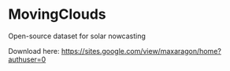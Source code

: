 # MovingClouds
Open-source dataset for solar nowcasting 


Download here: https://sites.google.com/view/maxaragon/home?authuser=0
